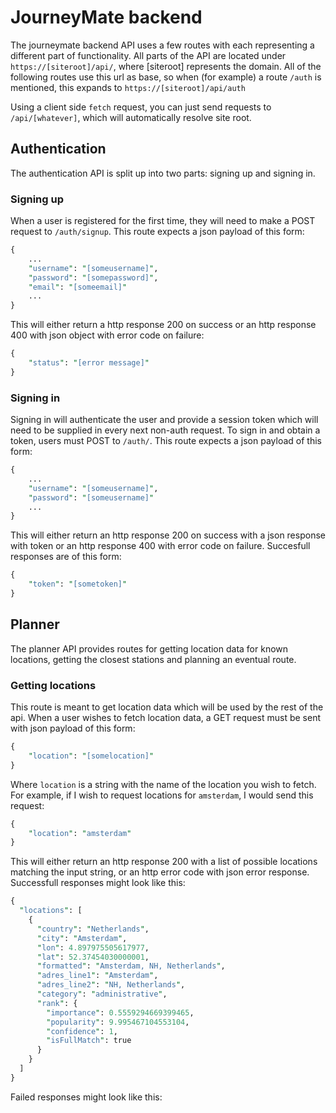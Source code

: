 # JourneyMate backend

The journeymate backend API uses a few routes with each representing a different part of functionality.
All parts of the API are located under `https://[siteroot]/api/`, where [siteroot] represents the domain.
All of the following routes use this url as base, so when (for example) a route `/auth` is mentioned, this expands to `https://[siteroot]/api/auth`

Using a client side `fetch` request, you can just send requests to `/api/[whatever]`, which will automatically resolve site root.

## Authentication

The authentication API is split up into two parts: signing up and signing in.

### Signing up

When a user is registered for the first time, they will need to make a POST request to `/auth/signup`. 
This route expects a json payload of this form: 
```perl
{
    ...
    "username": "[someusername]",
    "password": "[somepassword]",
    "email": "[someemail]"
    ...
}
```
This will either return a http response 200 on success or an http response 400 with json object with error code on failure:
```perl
{
    "status": "[error message]"
}
```

### Signing in

Signing in will authenticate the user and provide a session token which will need to be supplied in every next non-auth request.
To sign in and obtain a token, users must POST to `/auth/`.
This route expects a json payload of this form:
```perl
{
    ...
    "username": "[someusername]",
    "password": "[someusername]"
    ...
}
```
This will either return an http response 200 on success with a json response with token or an http response 400 with error code on failure. Succesfull responses are of this form:
```perl
{
    "token": "[sometoken]"
}
```

## Planner

The planner API provides routes for getting location data for known locations, getting the closest stations and planning an eventual route.

### Getting locations

This route is meant to get location data which will be used by the rest of the api. When a user wishes to fetch location data, a GET request must be sent with json payload of this form:
```perl
{
    "location": "[somelocation]"
}
```
Where `location` is a string with the name of the location you wish to fetch. For example, if I wish to request locations for `amsterdam`, I would send this request: 
```perl
{
    "location": "amsterdam"
}
```
This will either return an http response 200 with a list of possible locations matching the input string, or an http error code with json error response.
Successfull responses might look like this:
```perl
{
  "locations": [
    {
      "country": "Netherlands",
      "city": "Amsterdam",
      "lon": 4.897975505617977,
      "lat": 52.37454030000001,
      "formatted": "Amsterdam, NH, Netherlands",
      "adres_line1": "Amsterdam",
      "adres_line2": "NH, Netherlands",
      "category": "administrative",
      "rank": {
        "importance": 0.5559294669399465,
        "popularity": 9.995467104553104,
        "confidence": 1,
        "isFullMatch": true
      }
    }
  ]
}
```
Failed responses might look like this:
```perl

```